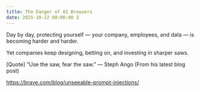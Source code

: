 ```yaml
---
title: The Danger of AI Browsers
date: 2025-10-22 00:00:00 Z
---
```


Day by day, protecting yourself — your company, employees, and data — is becoming harder and harder.

Yet companies keep designing, betting on, and investing in sharper saws.


[Quote] “Use the saw, fear the saw.” — Steph Ango (From his latest blog post)


<https://brave.com/blog/unseeable-prompt-injections/>


